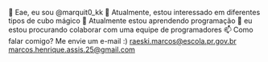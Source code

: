 👋 Eae, eu sou @marquit0_kk
👀 Atualmente, estou interessado em diferentes tipos de cubo mágico
🌱 Atualmente estou aprendendo programação
💞️ eu estou procurando colaborar com uma equipe de programadores
📫 Como falar comigo? Me envie um e-mail :)
raeski.marcos@escola.pr.gov.br
marcos.henrique.assis.25@gmail.com

